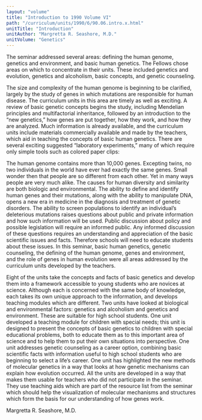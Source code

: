 ```yaml
---
layout: "volume"
title: "Introduction to 1990 Volume VI"
path: "/curriculum/units/1990/6/90.06.intro.x.html"
unitTitle: "Introduction"
unitAuthor: "Margretta R. Seashore, M.D."
unitVolume: "Genetics"
---
```

<body>
<p>
The seminar addressed several areas: defining the human genome, genetics and environment, and basic human genetics. The Fellows chose areas on which to concentrate in their units. These included genetics and evolution, genetics and alcoholism, basic concepts, and genetic counseling.
</p>
<p>
The size and complexity of the human genome is beginning to be clarified, largely by the study of genes in which mutations are responsible for human disease. The curriculum units in this area are timely as well as exciting. A review of basic genetic concepts begins the study, including Mendelian principles and multifactorial inheritance, followed by an introduction to the “new genetics,” how genes are put together, how they work, and how they are analyzed. Much information is already available, and the curriculum units include materials commercially available and made by the teachers, which aid in teaching the concepts of basic human genetics. There are several exciting suggested “laboratory experiments,” many of which require only simple tools such as colored paper clips:
</p>
<p>
The human genome contains more than 10,000 genes. Excepting twins, no two individuals in the world have ever had exactly the same genes. Small wonder then that people are so different from each other. Yet in many ways people are very much alike. The causes for human diversity and similarity are both biologic and environmental. The ability to define and identify human genes and their mutations, along with the ability to manipulate DNA, opens a new era in medicine in the diagnosis and treatment of genetic disorders. The ability to screen populations to identify an individual’s deleterious mutations raises questions about public and private information and how such information will be used. Public discussion about policy and possible legislation will require an informed public. Any informed discussion of these questions requires an understanding and appreciation of the basic scientific issues and facts. Therefore schools will need to educate students about these issues. In this seminar, basic human genetics, genetic counseling, the defining of the human genome, genes and environment, and the role of genes in human evolution were all areas addressed by the curriculum units developed by the teachers.
</p>
<p>
Eight of the units take the concepts and facts of basic genetics and develop them into a framework accessible to young students who are novices at science. Although each is concerned with the same body of knowledge, each takes its own unique approach to the information, and develops teaching modules which are different. Two units have looked at biological and environmental factors: genetics and alcoholism and genetics and environment. These are suitable for high school students. One unit developed a teaching module for children with special needs; this unit is designed to present the concepts of basic genetics to children with special educational problems, both to educate them as to this important area of science and to help them to put their own situations into perspective. One unit addresses genetic counseling as a career option, combining basic scientific facts with information useful to high school students who are beginning to select a life’s career. One unit has highlighted the new methods of molecular genetics in a way that looks at how genetic mechanisms can explain how evolution occurred. All the units are developed in a way that makes them usable for teachers who did not participate in the seminar. They use teaching aids which are part of the resource list from the seminar which should help the visualization of molecular mechanisms and structures which form the basis for our understanding of how genes work.
</p>
<p>
Margretta R. Seashore, M.D.
</p>
</body>